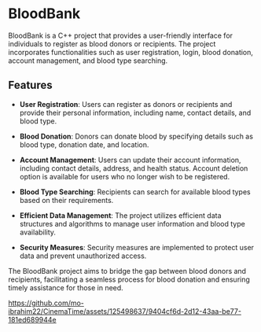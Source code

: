 # BloodBank

BloodBank is a C++ project that provides a user-friendly interface for individuals to register as blood donors or recipients. The project incorporates functionalities such as user registration, login, blood donation, account management, and blood type searching.

## Features

- **User Registration**: Users can register as donors or recipients and provide their personal information, including name, contact details, and blood type.
  
- **Blood Donation**: Donors can donate blood by specifying details such as blood type, donation date, and location.
  
- **Account Management**: Users can update their account information, including contact details, address, and health status. Account deletion option is available for users who no longer wish to be registered.
  
- **Blood Type Searching**: Recipients can search for available blood types based on their requirements.
  
- **Efficient Data Management**: The project utilizes efficient data structures and algorithms to manage user information and blood type availability.
  
- **Security Measures**: Security measures are implemented to protect user data and prevent unauthorized access.

The BloodBank project aims to bridge the gap between blood donors and recipients, facilitating a seamless process for blood donation and ensuring timely assistance for those in need.

https://github.com/mo-ibrahim22/CinemaTime/assets/125498637/9404cf6d-2d12-43aa-be77-181ed689944e

